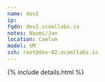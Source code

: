 ```yaml
---
name: dev2
ip:
fqdn: dev2.ocamllabs.io
notes: Naomi/Jan
location: Caelum
model: VM
ssh: root@dev-02.ocamllabs.io
---
```

{% include details.html %} 

